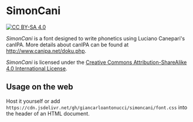 # SimonCani

[![CC BY-SA 4.0][license-shield]][license]

_SimonCani_ is a font designed to write phonetics using Luciano Canepari's canIPA. More details about canIPA can be found at http://www.canipa.net/doku.php.

_SimonCani_ is licensed under the [Creative Commons Attribution-ShareAlike 4.0 International License][license].

[license]: http://creativecommons.org/licenses/by-sa/4.0/
[license-shield]: https://img.shields.io/badge/License-CC%20BY--SA%204.0-lightgrey.svg

## Usage on the web

Host it yourself or add `https://cdn.jsdelivr.net/gh/giancarloantonucci/simoncani/font.css` into the header of an HTML document.
